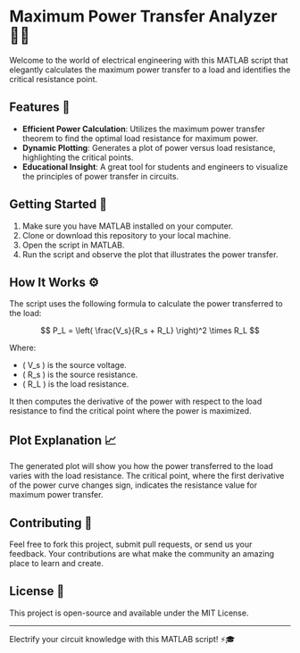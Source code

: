 # Maximum Power Transfer Analyzer 🔌💡

Welcome to the world of electrical engineering with this MATLAB script that elegantly calculates the maximum power transfer to a load and identifies the critical resistance point.

## Features 🌟

- **Efficient Power Calculation**: Utilizes the maximum power transfer theorem to find the optimal load resistance for maximum power.
- **Dynamic Plotting**: Generates a plot of power versus load resistance, highlighting the critical points.
- **Educational Insight**: A great tool for students and engineers to visualize the principles of power transfer in circuits.

## Getting Started 🏁

1. Make sure you have MATLAB installed on your computer.
2. Clone or download this repository to your local machine.
3. Open the script in MATLAB.
4. Run the script and observe the plot that illustrates the power transfer.

## How It Works ⚙️

The script uses the following formula to calculate the power transferred to the load:

$$ P_L = \left( \frac{V_s}{R_s + R_L} \right)^2 \times R_L $$

Where:
- \( V_s \) is the source voltage.
- \( R_s \) is the source resistance.
- \( R_L \) is the load resistance.

It then computes the derivative of the power with respect to the load resistance to find the critical point where the power is maximized.

## Plot Explanation 📈

The generated plot will show you how the power transferred to the load varies with the load resistance. The critical point, where the first derivative of the power curve changes sign, indicates the resistance value for maximum power transfer.

## Contributing 🤲

Feel free to fork this project, submit pull requests, or send us your feedback. Your contributions are what make the community an amazing place to learn and create.

## License 📜

This project is open-source and available under the MIT License.

---

Electrify your circuit knowledge with this MATLAB script! ⚡🎓
